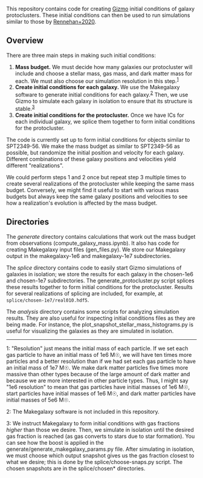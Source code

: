 This repository contains code for creating [Gizmo](http://www.tapir.caltech.edu/~phopkins/Site/GIZMO_files/gizmo_documentation.html) initial conditions of galaxy protoclusters. These initial conditions can then be used to run simulations similar to those by [Rennehan+2020](https://arxiv.org/abs/1907.00977v2).

## Overview

There are three main steps in making such initial conditions:

1. **Mass budget.** We must decide how many galaxies our protocluster will include and choose a stellar mass, gas mass, and dark matter mass for each. We must also choose our simulation resolution in this step.<sup>[1](#footnote1)</sup>
2. **Create initial conditions for each galaxy.** We use the Makegalaxy software to generate initial conditions for each galaxy.<sup>[2](#footnote2)</sup> Then, we use Gizmo to simulate each galaxy in isolation to ensure that its structure is stable.<sup>[3](#footnote3)</sup>
3. **Create initial conditions for the protocluster.** Once we have ICs for each individual galaxy, we splice them together to form initial conditions for the protocluster.

The code is currently set up to form initial conditions for objects similar to SPT2349-56. We make the mass budget as similar to SPT2349-56 as possible, but randomize the initial position and velocity for each galaxy. Different combinations of these galaxy positions and velocities yield different "realizations".

We could perform steps 1 and 2 once but repeat step 3 multiple times to create several realizations of the protocluster while keeping the same mass budget. Conversely, we might find it useful to start with various mass budgets but always keep the same galaxy positions and velocities to see how a realization's evolution is affected by the mass budget.

## Directories

The *generate* directory contains calculations that work out the mass budget from observations (compute_galaxy_mass.ipynb). It also has code for creating Makegalaxy input files (gen_files.py). We store our Makegalaxy output in the makegalaxy-1e6 and makegalaxy-1e7 subdirectories.

The *splice* directory contains code to easily start Gizmo simulations of galaxies in isolation; we store the results for each galaxy in the chosen-1e6 and chosen-1e7 subdirectories. The generate_protocluster.py script splices these results together to form initial conditions for the protocluster. Results for several realizations of splicing are included, for example, at `splice/chosen-1e7/real010.hdf5`.

The *analysis* directory contains some scripts for analyzing simulation results. They are also useful for inspecting initial conditions files as they are being made. For instance, the plot_snapshot_stellar_mass_histograms.py is useful for visualizing the galaxies as they are simulated in isolation.


---

<a name="footnote1">1</a>: "Resolution" just means the initial mass of each particle. If we set each gas particle to have an initial mass of 1e6 M☉, we will have ten times more particles and a better resolution than if we had set each gas particle to have an initial mass of 1e7 M☉. We make dark matter particles five times more massive than other types because of the large amount of dark matter and because we are more interested in other particle types. Thus, I might say "1e6 resolution" to mean that gas particles have initial masses of 1e6 M☉, start particles have initial masses of 1e6 M☉, and dark matter particles have initial masses of 5e6 M☉.

<a name="footnote2">2</a>: The Makegalaxy software is not included in this repository.

<a name="footnote3">3</a>: We instruct Makegalaxy to form initial conditions with gas fractions *higher* than those we desire. Then, we simulate in isolation until the desired gas fraction is reached (as gas converts to stars due to star formation). You can see how the boost is applied in the generate/generate_makegalaxy_params.py file. After simulating in isolation, we must choose which output snapshot gives us the gas fraction closest to what we desire; this is done by the splice/choose-snaps.py script. The chosen snapshots are in the splice/chosen* directories.
